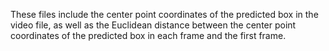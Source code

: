 These files include the center point coordinates of the predicted box in the video file, as well as the Euclidean distance between the center point coordinates of the predicted box in each frame and the first frame.

